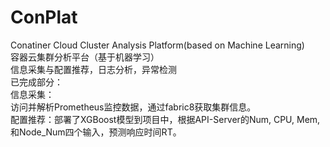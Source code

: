 # ConPlat
Conatiner Cloud Cluster Analysis Platform(based on Machine Learning)
<br/>容器云集群分析平台（基于机器学习）
<br/>信息采集与配置推荐，日志分析，异常检测
<br/>已完成部分：
<br/>信息采集：
<br/>访问并解析Prometheus监控数据，通过fabric8获取集群信息。
<br/>配置推荐：部署了XGBoost模型到项目中，根据API-Server的Num, CPU, Mem,和Node_Num四个输入，预测响应时间RT。
